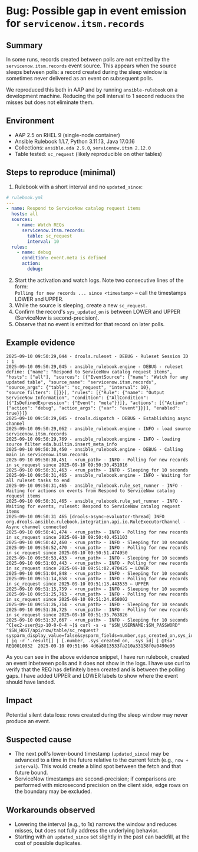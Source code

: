 # Bug: Possible gap in event emission for `servicenow.itsm.records`

## Summary
In some runs, records created between polls are not emitted by the `servicenow.itsm.records` event source. This appears when the source sleeps between polls: a record created during the sleep window is sometimes never delivered as an event on subsequent polls.

We reproduced this both in AAP and by running `ansible-rulebook` on a development machine. Reducing the poll interval to 1 second reduces the misses but does not eliminate them.

## Environment
- AAP 2.5 on RHEL 9 (single-node container)
- Ansible Rulebook 1.1.7, Python 3.11.13, Java 17.0.16
- Collections: `ansible.eda 2.9.0`, `servicenow.itsm 2.12.0`
- Table tested: `sc_request` (likely reproducible on other tables)

## Steps to reproduce (minimal)
1) Rulebook with a short interval and no `updated_since`:
```yaml
# rulebook.yml
---
- name: Respond to ServiceNow catalog request items
  hosts: all
  sources:
    - name: Watch REQs
      servicenow.itsm.records:
        table: sc_request
        interval: 10
  rules:
    - name: debug
      condition: event.meta is defined
      action:
        debug:
```
2) Start the activation and watch logs. Note two consecutive lines of the form:  
   `Polling for new records ... since <timestamp>` – call the timestamps LOWER and UPPER.  
3) While the source is sleeping, create a new `sc_request`.  
4) Confirm the record's `sys_updated_on` is between LOWER and UPPER (ServiceNow is second-precision).  
5) Observe that no event is emitted for that record on later polls.

## Example evidence
```
2025-09-10 09:50:29,044 - drools.ruleset - DEBUG - Ruleset Session ID : 1
2025-09-10 09:50:29,045 - ansible_rulebook.engine - DEBUG - ruleset define: {"name": "Respond to ServiceNow catalog request items", "hosts": ["all"], "sources": [{"EventSource": {"name": "Watch for any updated table", "source_name": "servicenow.itsm.records", "source_args": {"table": "sc_request", "interval": 10}, "source_filters": []}}], "rules": [{"Rule": {"name": "Output ServiceNow Information", "condition": {"AllCondition": [{"IsDefinedExpression": {"Event": "meta"}}]}, "actions": [{"Action": {"action": "debug", "action_args": {"var": "event"}}}], "enabled": true}}]}
2025-09-10 09:50:29,045 - drools.dispatch - DEBUG - Establishing async channel
2025-09-10 09:50:29,062 - ansible_rulebook.engine - INFO - load source servicenow.itsm.records
2025-09-10 09:50:29,769 - ansible_rulebook.engine - INFO - loading source filter eda.builtin.insert_meta_info
2025-09-10 09:50:30,450 - ansible_rulebook.engine - DEBUG - Calling main in servicenow.itsm.records
2025-09-10 09:50:30,451 - <run_path> - INFO - Polling for new records in sc_request since 2025-09-10 09:50:30.451016
2025-09-10 09:50:31,463 - <run_path> - INFO - Sleeping for 10 seconds
2025-09-10 09:50:31,465 - ansible_rulebook.engine - INFO - Waiting for all ruleset tasks to end
2025-09-10 09:50:31,465 - ansible_rulebook.rule_set_runner - INFO - Waiting for actions on events from Respond to ServiceNow catalog request items
2025-09-10 09:50:31,465 - ansible_rulebook.rule_set_runner - INFO - Waiting for events, ruleset: Respond to ServiceNow catalog request items
2025-09-10 09:50:31 465 [drools-async-evaluator-thread] INFO org.drools.ansible.rulebook.integration.api.io.RuleExecutorChannel - Async channel connected
2025-09-10 09:50:41,474 - <run_path> - INFO - Polling for new records in sc_request since 2025-09-10 09:50:40.451103
2025-09-10 09:50:42,460 - <run_path> - INFO - Sleeping for 10 seconds
2025-09-10 09:50:52,470 - <run_path> - INFO - Polling for new records in sc_request since 2025-09-10 09:50:51.474950
2025-09-10 09:50:53,433 - <run_path> - INFO - Sleeping for 10 seconds
2025-09-10 09:51:03,443 - <run_path> - INFO - Polling for new records in sc_request since 2025-09-10 09:51:02.470425 ← LOWER
2025-09-10 09:51:04,848 - <run_path> - INFO - Sleeping for 10 seconds
2025-09-10 09:51:14,858 - <run_path> - INFO - Polling for new records in sc_request since 2025-09-10 09:51:13.443535 ← UPPER
2025-09-10 09:51:15,759 - <run_path> - INFO - Sleeping for 10 seconds
2025-09-10 09:51:25,763 - <run_path> - INFO - Polling for new records in sc_request since 2025-09-10 09:51:24.858002
2025-09-10 09:51:26,714 - <run_path> - INFO - Sleeping for 10 seconds
2025-09-10 09:51:36,725 - <run_path> - INFO - Polling for new records in sc_request since 2025-09-10 09:51:35.763826
2025-09-10 09:51:37,667 - <run_path> - INFO - Sleeping for 10 seconds
^C[ec2-user@ip-10-0-0-4 ~]$ curl -s -u "$SN_USERNAME:$SN_PASSWORD"   "$SN_HOST/api/now/table/sc_request?sysparm_display_value=false&sysparm_fields=number,sys_created_on,sys_id&sysparm_limit=1&sysparm_query=ORDERBYDESCsys_created_on" | jq -r '.result[] | [.number, .sys_created_on, .sys_id] | @tsv'
REQ0010032	2025-09-10 09:51:06	4d6a8013533fa210a33138f0a0490e96
```

As you can see in the above evidence snippet, I have run rulebook, created an event inbetween polls and it does not show in the logs. I have use curl to verify that the REQ has definitely been created and is between the polling gaps. I have added UPPER and LOWER labels to show where the event should have landed.

## Impact
Potential silent data loss: rows created during the sleep window may never produce an event.

## Suspected cause
- The next poll's lower-bound timestamp (`updated_since`) may be advanced to a time in the future relative to the current fetch (e.g., `now + interval`). This would create a blind spot between the fetch and that future bound.
- ServiceNow timestamps are second-precision; if comparisons are performed with microsecond precision on the client side, edge rows on the boundary may be excluded.

## Workarounds observed
- Lowering the interval (e.g., to 1s) narrows the window and reduces misses, but does not fully address the underlying behavior.
- Starting with an `updated_since` set slightly in the past can backfill, at the cost of possible duplicates.
